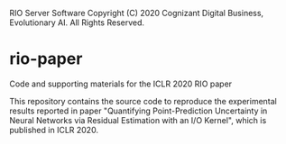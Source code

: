 RIO Server Software
Copyright (C) 2020 Cognizant Digital Business, Evolutionary AI. All Rights Reserved.

# rio-paper
Code and supporting materials for the ICLR 2020 RIO paper

This repository contains the source code to reproduce the experimental results reported in paper "Quantifying Point-Prediction Uncertainty in Neural Networks via Residual Estimation with an I/O Kernel", which is published in ICLR 2020.
